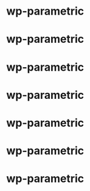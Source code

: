 # wp-parametric
# wp-parametric
# wp-parametric
# wp-parametric
# wp-parametric
# wp-parametric
# wp-parametric
